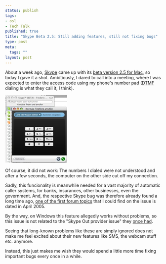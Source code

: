 ```yaml
--- 
status: publish
tags: 
- osl
- Tech Talk
published: true
title: "Skype Beta 2.5: Still adding features, still not fixing bugs"
type: post
meta: 
  tags: ""
layout: post
---
```

About a week ago, <a href="http://skype.com">Skype</a> came up with its <a href="http://www.skype.com/download/skype/macosx/25beta.html">beta version 2.5 for Mac</a>, so today I gave it a shot. Ambitiously, I dared to call into a meeting, where I was expected to enter the access code using my phone's number pad (<a href="http://en.wikipedia.org/wiki/Dual-tone_multi-frequency">DTMF</a> dialing is what they call it, I think).

<img id="image136" src="/media/wp/2006/11/skype-dtmf.jpg" alt="Skype's built in dial pad" class="center" />

Of course, it did not work: The numbers I dialed were not understood and after a few seconds, the computer on the other side cut off my connection.

Sadly, this funcionality is meanwhile needed for a vast majority of automatic caller systems, for banks, insurances, other businesses, even the government. And, the respective Skype bug was therefore already found a long time ago, <a href="http://forum.skype.com/index.php?showtopic=25457">one of the first forum topics</a> that I could find on the issue is dated in April 2005.

By the way, on Windows this feature allegedly works without problems, so this issue is not related to the "Skype Out provider issue" they <a href="http://www.skypejournal.com/blog/archives/2005/03/dtmf_tones_fail.php">once had</a>.

Seeing that long-known problems like these are simply ignored does not make me feel excited about their new features like SMS, the webcam stuff etc. anymore.

Instead, this just makes me wish they would spend a little more time fixing important bugs every once in a while.
